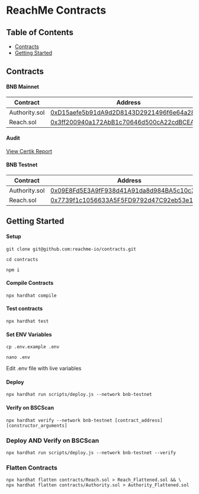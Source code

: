 # ReachMe Contracts

## Table of Contents
- [Contracts](#contracts)
- [Getting Started](#getting-started)

## Contracts

#### BNB Mainnet
 
|       Contract    | Address |
|     ------------- | ------------- |
| Authority.sol  | [0xD15aefe5b91dA9d2D8143D2921496f6e64a282CE](https://bscscan.com/address/0xD15aefe5b91dA9d2D8143D2921496f6e64a282CE) |
| Reach.sol  | [0x3ff200940a172AbB1c70646d500cA22cdBCEA915](https://bscscan.com/address/0x3ff200940a172AbB1c70646d500cA22cdBCEA915) |

#### Audit

[View Certik Report](https://github.com/reachme-io/contracts/blob/main/audit/certik_audit.pdf)

#### BNB Testnet

|       Contract    | Address |
|     ------------- | ------------- |
| Authority.sol  | [0x09E8Fd5E3A9fF938d41A91da8d984BA5c10c3527](https://testnet.bscscan.com/address/0x09E8Fd5E3A9fF938d41A91da8d984BA5c10c3527) |
| Reach.sol  | [0x7739f1c1056633A5F5FD9792d47C92eb53e123bB](https://testnet.bscscan.com/address/0x7739f1c1056633A5F5FD9792d47C92eb53e123bB) |


## Getting Started

#### Setup
```shell
git clone git@github.com:reachme-io/contracts.git
```

```shell
cd contracts
```

```shell
npm i
```

#### Compile Contracts

```shell
npx hardhat compile
```


#### Test contracts
```shell
npx hardhat test
```

#### Set ENV Variables

```shell
cp .env.example .env
```

```shell
nano .env
```

Edit .env file with live variables

#### Deploy

```shell
npx hardhat run scripts/deploy.js --network bnb-testnet
```

#### Verify on BSCScan

```shell
npx hardhat verify --network bnb-testnet [contract_address] [constructor_arguments]
```

### Deploy AND Verify on BSCScan

```shell
npx hardhat run scripts/deploy.js --network bnb-testnet --verify
```

### Flatten Contracts 
```shell
npx hardhat flatten contracts/Reach.sol > Reach_Flattened.sol && \
npx hardhat flatten contracts/Authority.sol > Authority_Flattened.sol
```


